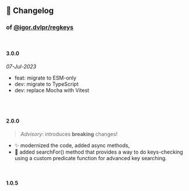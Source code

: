 ## 📒 Changelog

### of [@igor.dvlpr/regkeys](https://github.com/igorskyflyer/npm-regkeys)

<br>

#### 3.0.0

_07-Jul-2023_

- feat: migrate to ESM-only
- dev: migrate to TypeScript
- dev: replace Mocha with Vitest

<br>
<br>

#### 2.0.0

> _Advisory_: introduces **breaking** changes!

- ✨ modernized the code, added async methods,
- 🔮 added searchFor() method that provides a way to do keys-checking using a custom predicate function for advanced key searching.

<br>

#### 1.0.5
